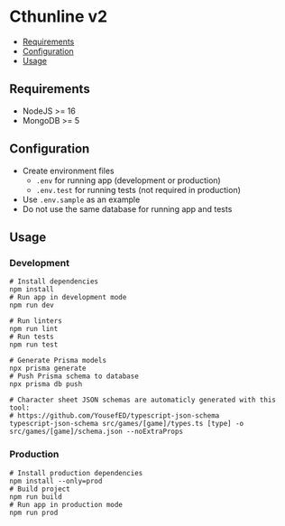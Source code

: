 # Cthunline v2

* [Requirements](#requirements)
* [Configuration](#configuration)
* [Usage](#usage)

## Requirements

* NodeJS >= 16
* MongoDB >= 5

## Configuration

* Create environment files
  * `.env` for running app (development or production)
  * `.env.test` for running tests (not required in production)
* Use `.env.sample` as an example
* Do not use the same database for running app and tests

## Usage

### Development

```shell
# Install dependencies
npm install
# Run app in development mode
npm run dev

# Run linters
npm run lint
# Run tests
npm run test

# Generate Prisma models
npx prisma generate
# Push Prisma schema to database
npx prisma db push

# Character sheet JSON schemas are automaticly generated with this tool:
# https://github.com/YousefED/typescript-json-schema
typescript-json-schema src/games/[game]/types.ts [type] -o src/games/[game]/schema.json --noExtraProps
```

### Production

```shell
# Install production dependencies
npm install --only=prod
# Build project
npm run build
# Run app in production mode
npm run prod
```
